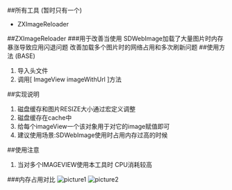 ##所有工具 (暂时只有一个)
* ZXImageReloader

##ZXImageReloader
###用于改善当使用 SDWebImage加载了大量图片时内存暴涨导致应用闪退问题    改善加载多个图片时的网络占用和多次刷新问题
##使用方法  (BASE)
1. 导入头文件
2. 调用[  ImageView imageWithUrl ]方法


##实现说明 
1. 磁盘缓存和图片RESIZE大小通过宏定义调整
2. 磁盘缓存在cache中 
3. 给每个imageView一个该对象用于对它的image赋值即可
4. 建议使用场景:SDWebImage使用时占用内存过高的时候


##使用注意 
1. 当对多个IMAGEVIEW使用本工具时 CPU消耗较高 


###内存占用对比
![picture1](http://ww2.sinaimg.cn/mw690/be3cd04agw1f555tq0fdfg209508t4qq.gif)
![picture2](http://ww4.sinaimg.cn/mw690/be3cd04agw1f555uipfffg209508t4qr.gif)
